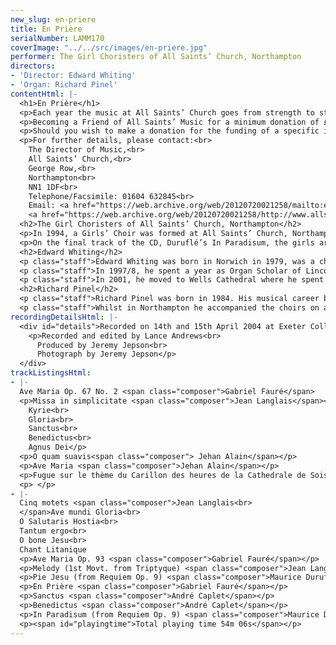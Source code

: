 ```yaml
---
new_slug: en-priere
title: En Prière
serialNumber: LAMM170
coverImage: "../../src/images/en-priere.jpg"
performer: The Girl Choristers of All Saints’ Church, Northampton
directors:
- 'Director: Edward Whiting'
- 'Organ: Richard Pinel'
contentHtml: |-
  <h1>En Prière</h1>
  <p>Each year the music at All Saints’ Church goes from strength to strength. Services in the church are usually sung by the choir of boys and men - an unbroken tradition dating back over 450 years. Alongside this, a separate girls’ choir sings regularly. Concerts and recitals given by the church’s own musicians and visiting artists also form part of the busy music programme. The choirs have made three recordings on the Lammas label, and regularly undertake foreign tours, most recently to Rhode Island, New York and France, and in the coming year to Italy, Germany and Switzerland.</p>
  <p>Becoming a Friend of All Saints’ Music for a minimum donation of £25, makes you a part of the flourishing musical tradition that exists within and around All Saints. It also means you receive FOASM News with details of future events, and it entitles you to free admission to various concerts including the Lunchtime Live recitals which take place in June and July each year.</p>
  <p>Should you wish to make a donation for the funding of a specific item, for example a new set of music or a new cassock, or to sponsor future recordings or tours, please contact us, and FOASM would be delighted to mark and recognise your gift.</p>
  <p>For further details, please contact:<br>
    The Director of Music,<br>
    All Saints’ Church,<br>
    George Row,<br>
    Northampton<br>
    NN1 1DF<br>
    Telephone/Facsimile: 01604 632845<br>
    Email: <a href="https://web.archive.org/web/20120720021258/mailto:edward.whiting@btconnect.com">Edward Whiting</a><br>
    <a href="https://web.archive.org/web/20120720021258/http://www.allsaintschurchnorthampton.co.uk/">All Saints' Northampton website.</a></p>
  <h2>The Girl Choristers of All Saints’ Church, Northampton</h2>
  <p>In 1994, a Girls’ Choir was formed at All Saints’ Church, Northampton, to complement the choir of Boys and Men which has sung for services for over 450 years. This recording was made to mark this tenth anniversary. The girls sing twice each week, on Tuesdays and Thursdays, as well as joining the Layclerks and Choral Scholars for occasional Sunday services. They regularly sing for major services, and have recently performed Duruflé’s Requiem and Britten’s Ceremony of Carols at the Liturgies for All Souls’ Day and Candlemas. The girls have undertaken tours with the men of the choir to South Carolina, Tuscany and France.</p>
  <p>On the final track of the CD, Duruflé’s In Paradisum, the girls are joined by a specially assembled group of Oxford-based gentlemen.</p>
  <h2>Edward Whiting</h2>
  <p class="staff">Edward Whiting was born in Norwich in 1979, was a chorister at Norwich Cathedral, and was educated at Norwich School.</p>
  <p class="staff">In 1997/8, he spent a year as Organ Scholar of Lincoln Cathedral, before taking up the Organ Scholarship at The Queen’s College, Oxford, where he read for a degree in music. Whilst at Queen’s, he appeared with the choir on tours to Spain, France and America, and conducted the twentieth century repertoire on their 2001 disc of Passiontide Music, Christ Rising.</p>
  <p class="staff">In 2001, he moved to Wells Cathedral where he spent a year assisting Malcolm Archer and Rupert Gough. In September 2002, he took up the post of Director of Music at All Saints, where he directs the boys, girls, choral scholars and layclerks in the five weekly sung services. In the past year, the choir has toured America and France, and premiered new works by Robert Walker, David Sanger and Malcolm Archer. Future plans include tours with the choir to Germany, Switzerland and Italy.</p>
  <h2>Richard Pinel</h2>
  <p class="staff">Richard Pinel was born in 1984. His musical career began in the choir of All Saints’ Church, Northampton, which he joined at the age of 7. After going through the ranks of chorister, organ scholar and spending two long periods jointly directing the choir, he took up the organ scholarship at Magdalen College, Oxford in 2002.</p>
  <p class="staff">Whilst in Northampton he accompanied the choirs on a CD recording and on tour in Tuscany. In Oxford his duties include accompanying the regular daily worship, lately having played for the choir in a concert in Milan Cathedral and on a recording. Richard is also an active composer and his music has recently been enjoyed by HRH The Prince of Wales. In his spare time he is reading for a degree in music, and enjoys walking, reading, fine ales and watching the college deer graze outside his bedroom window.</p>
recordingDetailsHtml: |-
  <div id="details">Recorded on 14th and 15th April 2004 at Exeter College, Oxford, by kind permission of the Rector and Fellows.
    <p>Recorded and edited by Lance Andrews<br>
      Produced by Jeremy Jepson<br>
      Photograph by Jeremy Jepson</p>
  </div>
trackListingsHtml:
- |-
  Ave Maria Op. 67 No. 2 <span class="composer">Gabriel Fauré</span>
  <p>Missa in simplicitate <span class="composer">Jean Langlais</span><br>
    Kyrie<br>
    Gloria<br>
    Sanctus<br>
    Benedictus<br>
    Agnus Dei</p>
  <p>O quam suavis<span class="composer"> Jehan Alain</span></p>
  <p>Ave Maria <span class="composer">Jehan Alain</span></p>
  <p>Fugue sur le thème du Carillon des heures de la Cathedrale de Soissons <span class="composer"> Maurice Duruflé</span></p>
  <p> </p>
- |-
  Cinq motets <span class="composer">Jean Langlais<br>
  </span>Ave mundi Gloria<br>
  O Salutaris Hostia<br>
  Tantum ergo<br>
  O bone Jesu<br>
  Chant Litanique
  <p>Ave Maria Op. 93 <span class="composer">Gabriel Fauré</span></p>
  <p>Melody (1st Movt. from Triptyque) <span class="composer">Jean Langlais</span></p>
  <p>Pie Jesu (from Requiem Op. 9) <span class="composer">Maurice Duruflé</span></p>
  <p>En Prière <span class="composer">Gabriel Fauré</span></p>
  <p>Sanctus <span class="composer">André Caplet</span></p>
  <p>Benedictus <span class="composer">André Caplet</span></p>
  <p>In Paradisum (from Requiem Op. 9) <span class="composer">Maurice Duruflé</span></p>
  <p><span id="playingtime">Total playing time 54m 06s</span></p>
---
```


